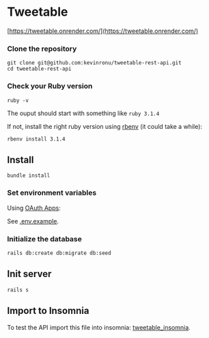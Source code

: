 # Tweetable

[https://tweetable.onrender.com/](https://tweetable.onrender.com/)

### Clone the repository

```shell
git clone git@github.com:kevinronu/tweetable-rest-api.git
cd tweetable-rest-api
```

### Check your Ruby version

```shell
ruby -v
```

The ouput should start with something like `ruby 3.1.4`

If not, install the right ruby version using [rbenv](https://github.com/rbenv/rbenv) (it could take a while):

```shell
rbenv install 3.1.4
```

## Install

```shell
bundle install
```

### Set environment variables

Using [OAuth Apps](https://github.com/settings/developers):

See [.env.example](https://github.com/kevinronu/tweetable-rest-api/blob/main/.env.example).

### Initialize the database

```shell
rails db:create db:migrate db:seed
```

## Init server

```shell
rails s
```

## Import to Insomnia

To test the API import this file into insomnia: [tweetable_insomnia](https://github.com/kevinronu/tweetable-rest-api/blob/main/tweetable_insomnia).
